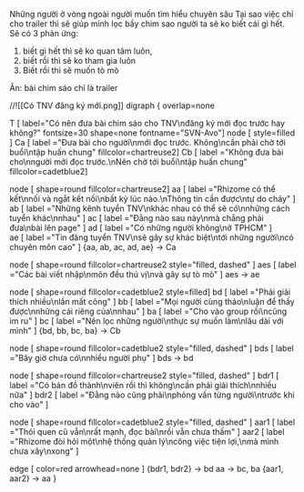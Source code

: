 Những người ở vòng ngoài 
người muốn tìm hiểu chuyên sâu
Tại sao việc chỉ cho trailer thì sẽ giúp mình lọc
bầy chim sao người ta sẽ ko biết cái gì hết. Sẽ có 3 phản ứng: 
1. biết gì hết thì sẽ ko quan tâm luôn,
2. biết rồi thì sẽ ko tham gia luôn
3. Biết rồi thì sẽ muốn tò mò

Ân: bài chim sáo chỉ là trailer

//![[Có TNV đăng ký mới.png]] 
digraph {
overlap=none

T [ label="Có nên đưa bài chim sáo cho TNV\nđăng ký mới đọc trước hay không?" fontsize=30 shape=none fontname="SVN-Avo"]
node [ style=filled ]
Ca [ label ="Đưa bài cho người\nmới đọc trước. Không\ncần phải chờ tới buổi\ntập huấn chung" fillcolor=chartreuse2] 
Cb [ label ="Không đưa bài cho\nngười mới đọc trước.\nNên chờ tới buổi\ntập huấn chung" fillcolor=cadetblue2] 

node [ shape=round fillcolor=chartreuse2]
aa [ label ="Rhizome có thể kết\nnối và ngắt kết nối\nbất kỳ lúc nào.\nThông tin cần được\ntự do chảy" ] 
ab [ label ="Những kênh tuyển TNV\nkhác nhau có thể sẽ có\nnhững cách tuyển khác\nnhau" ] 
ac [ label ="Đằng nào sau này\nmà chẳng phải đưa\nbài lên page" ] 
ad [ label ="Có những người không\nở TPHCM" ]  
ae [ label ="Tin đăng tuyển TNV\nsẽ gây sự khác biệt\ntới những người\ncó chuyên môn cao" ] 
{aa, ab, ac, ad, ae} -> Ca

node [ shape=round fillcolor=chartreuse2 style="filled, dashed"  ]
aes [ label ="Các bài viết nhập\nmôn đều thú vị\nvà gây sự tò mò" ] 
aes -> ae


node [ shape=round fillcolor=cadetblue2 style=filled]
bd [ label ="Phải giải thích nhiều\nlần mất công" ] 
bb [ label ="Mọi người cùng thảo\nluận để thấy được\nnhững cái riêng của\nnhau" ] 
ba [ label ="Cho vào group rồi\ncũng im ru" ] 
bc [ label ="Nên lọc những người\nthực sự muốn làm\nlâu dài với mình" ] 
{bd, bb, bc, ba} -> Cb

node [ shape=round fillcolor=cadetblue2 style="filled, dashed"  ]
bds [ label ="Bây giờ chưa có\nnhiều người phụ" ] 
bds -> bd

node [ shape=round fillcolor=chartreuse2 style="filled, dashed"  ]
bdr1 [ label ="Có bản đồ thành\nviên rồi thì không\ncần phải giải thích\nnhiều nữa" ] 
bdr2 [ label ="Đằng nào cũng phải\nphỏng vấn từng người\ntrước khi cho vào" ] 

node [ shape=round fillcolor=cadetblue2 style="filled, dashed"  ]
aar1 [ label ="Thói quen cũ vẫn\nrất mạnh, đọc bài\nrồi vẫn chưa thấm" ]
aar2 [ label ="Rhizome đòi hỏi một\nhệ thống quản lý\ncông việc tiện lợi,\nmà mình chưa xây\nxong" ]

edge [ color=red arrowhead=none ]
{bdr1, bdr2} -> bd
aa -> bc, ba
{aar1, aar2}  -> aa
}
